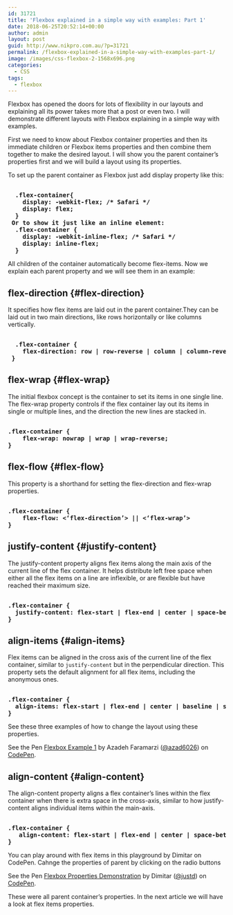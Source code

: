 ```yaml
---
id: 31721
title: 'Flexbox explained in a simple way with examples: Part 1'
date: 2018-06-25T20:52:14+00:00
author: admin
layout: post
guid: http://www.nikpro.com.au/?p=31721
permalink: /flexbox-explained-in-a-simple-way-with-examples-part-1/
image: /images/css-flexbox-2-1568x696.png
categories:
  - CSS
tags:
  - flexbox
---
```

Flexbox has opened the doors for lots of flexibility in our layouts and explaining all its power takes more that a post or even two. I will demonstrate different layouts with Flexbox explaining in a simple way with examples.

First we need to know about Flexbox container properties and then its immediate children or Flexbox items properties and then combine them together to make the desired layout. I will show you the parent container&#8217;s properties first and we will build a layout using its properties.

To set up the parent container as Flexbox just add display property like this:

<pre class="wp-block-preformatted"><strong>
  .flex-container{
    display: -webkit-flex; /* Safari */
    display: flex;
  }<br /> Or to show it just like an inline element:
  .flex-container {
    display: -webkit-inline-flex; /* Safari */
    display: inline-flex;
  }
</strong></pre>
  All children of the container automatically become flex-items. Now we explain each parent property and we will see them in an example:


## flex-direction {#flex-direction}

  It specifies how flex items are laid out in the parent container.They can be laid out in two main directions, like rows horizontally or like columns vertically.
<pre class="wp-block-preformatted"><strong>
  <strong>.flex-container {</strong><br /> <strong>   flex-direction: row | row-reverse | column | column-reverse;</strong><br /> <strong>} </strong>
</strong></pre>
## flex-wrap {#flex-wrap}

The initial flexbox concept is the container to set its items in one single line. The flex-wrap property controls if the flex container lay out its items in single or multiple lines, and the direction the new lines are stacked in.
<pre class="wp-block-preformatted"><strong>
.flex-container {
    flex-wrap: nowrap | wrap | wrap-reverse;
} 
</strong></pre>
## flex-flow {#flex-flow}

This property is a shorthand for setting the flex-direction and flex-wrap properties.
<pre class="wp-block-preformatted"><strong>
.flex-container { 
    flex-flow: <‘flex-direction’> || <‘flex-wrap’>
} 
</strong></pre>
## justify-content {#justify-content}

The justify-content property aligns flex items along the main axis of the current line of the flex container. It helps distribute left free space when either all the flex items on a line are inflexible, or are flexible but have reached their maximum size.
<pre class="wp-block-preformatted"><strong>
.flex-container {  
  justify-content: flex-start | flex-end | center | space-between | space-around | space-evenly;
} 
</strong></pre>
## <a id="align-items"></a>align-items {#align-items}

Flex items can be aligned in the cross axis of the current line of the flex container, similar to `justify-content` but in the perpendicular direction. This property sets the default alignment for all flex items, including the anonymous ones.
<pre class="wp-block-preformatted"><strong>
.flex-container {
  <span class="token property">align-items</span><span class="token punctuation">:</span> flex-start | flex-end | center | baseline | stretch<span class="token punctuation">;</span>
} 
</strong></pre>
See these three examples of how to change the layout using these properties.

<p class="codepen" data-height="265" data-theme-id="0" data-slug-hash="JZByeO" data-default-tab="css,result" data-user="azad6026" data-embed-version="2" data-pen-title="Flexbox Example 1">
  See the Pen <a href="https://codepen.io/azad6026/pen/JZByeO/">Flexbox Example 1</a> by Azadeh Faramarzi (<a href="https://codepen.io/azad6026">@azad6026</a>) on <a href="https://codepen.io">CodePen</a>.
</p>

## align-content {#align-content}

The align-content property aligns a flex container’s lines within the flex container when there is extra space in the cross-axis, similar to how justify-content aligns individual items within the main-axis.
<pre class="wp-block-preformatted"><strong>
.flex-container {  
   <span class="token property">align-content</span><span class="token punctuation">:</span> flex-start | flex-end | center | space-between | space-around | stretch<span class="token punctuation">;</span>  
} 
</strong></pre>
You can play around with flex items in this playground by Dimitar on CodePen. Cahnge the properties of parent by clicking on the radio buttons

<p class="codepen" data-height="265" data-theme-id="0" data-slug-hash="yydezN" data-default-tab="html,result" data-user="justd" data-embed-version="2" data-pen-title="Flexbox Properties Demonstration">
  See the Pen <a href="https://codepen.io/justd/pen/yydezN/">Flexbox Properties Demonstration</a> by Dimitar (<a href="https://codepen.io/justd">@justd</a>) on <a href="https://codepen.io">CodePen</a>.
</p>



These were all parent container&#8217;s properties. In the next article we will have a look at flex items properties.
